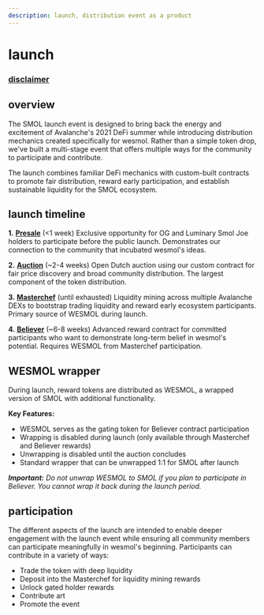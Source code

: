 ```yaml
---
description: launch, distribution event as a product
---
```


# launch

### [disclaimer](./#disclaime)

## overview

The SMOL launch event is designed to bring back the energy and excitement of Avalanche's 2021 DeFi summer while introducing distribution mechanics created specifically for wesmol. Rather than a simple token drop, we've built a multi-stage event that offers multiple ways for the community to participate and contribute.

The launch combines familiar DeFi mechanics with custom-built contracts to promote fair distribution, reward early participation, and establish sustainable liquidity for the SMOL ecosystem.

## launch timeline

**1.** [**Presale**](presale.md) (<1 week) Exclusive opportunity for OG and Luminary Smol Joe holders to participate before the public launch. Demonstrates our connection to the community that incubated wesmol's ideas.

**2.** [**Auction**](auction.md) (\~2-4 weeks) Open Dutch auction using our custom contract for fair price discovery and broad community distribution. The largest component of the token distribution.

**3.** [**Masterchef**](masterchef.md) (until exhausted) Liquidity mining across multiple Avalanche DEXs to bootstrap trading liquidity and reward early ecosystem participants. Primary source of WESMOL during launch.

**4.** [**Believer**](believer.md) (\~6-8 weeks) Advanced reward contract for committed participants who want to demonstrate long-term belief in wesmol's potential. Requires WESMOL from Masterchef participation.

## WESMOL wrapper

During launch, reward tokens are distributed as WESMOL, a wrapped version of SMOL with additional functionality.

**Key Features:**

* WESMOL serves as the gating token for Believer contract participation
* Wrapping is disabled during launch (only available through Masterchef and Believer rewards)
* Unwrapping is disabled until the auction concludes
* Standard wrapper that can be unwrapped 1:1 for SMOL after launch

_**Important:** Do not unwrap WESMOL to SMOL if you plan to participate in Believer. You cannot wrap it back during the launch period._

## participation

The different aspects of the launch are intended to enable deeper engagement with the launch event while ensuring all community members can participate meaningfully in wesmol's beginning. Participants can contribute in a variety of ways:

* Trade the token with deep liquidity
* Deposit into the Masterchef for liquidity mining rewards
* Unlock gated holder rewards
* Contribute art
* Promote the event
